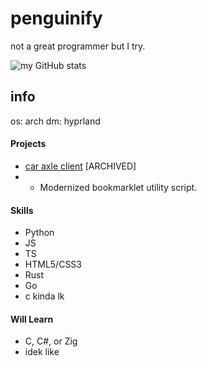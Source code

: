 # penguinify
not a great programmer but I try.

![my GitHub stats](https://github-readme-stats.vercel.app/api?username=penguinify&show_icons=true&theme=blue_navy)

## info
os: arch
dm: hyprland

#### Projects
- [car axle client](https://github.com/car-axle-client/car-axle-client) [ARCHIVED]
-  - Modernized bookmarklet utility script.

#### Skills
- Python
- JS
- TS
- HTML5/CSS3
- Rust
- Go
- c kinda lk

#### Will Learn
- C, C#, or Zig
- idek like 
